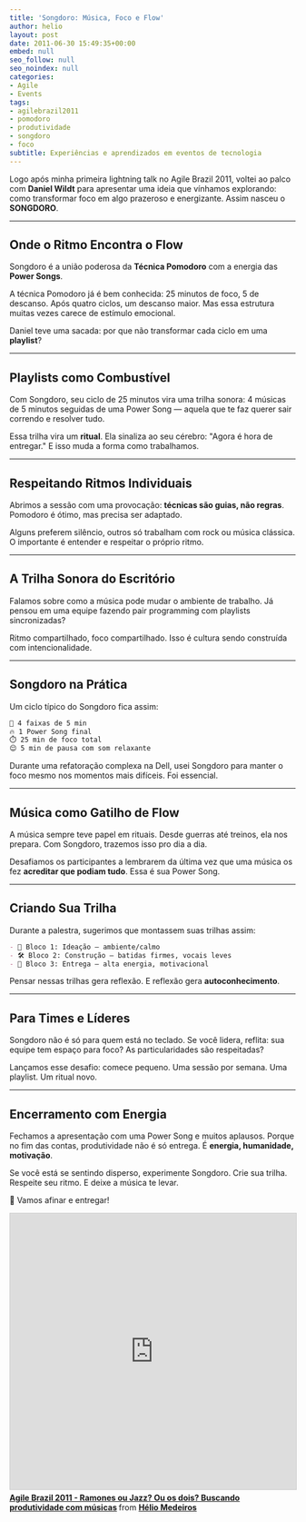 ```yaml
---
title: 'Songdoro: Música, Foco e Flow'
author: helio
layout: post
date: 2011-06-30 15:49:35+00:00
embed: null
seo_follow: null
seo_noindex: null
categories:
- Agile
- Events
tags:
- agilebrazil2011
- pomodoro
- produtividade
- songdoro
- foco
subtitle: Experiências e aprendizados em eventos de tecnologia
---
```


Logo após minha primeira lightning talk no Agile Brazil 2011, voltei ao palco com **Daniel Wildt** para apresentar uma ideia que vínhamos explorando: como transformar foco em algo prazeroso e energizante. Assim nasceu o **SONGDORO**.

---

## Onde o Ritmo Encontra o Flow

Songdoro é a união poderosa da **Técnica Pomodoro** com a energia das **Power Songs**.

A técnica Pomodoro já é bem conhecida: 25 minutos de foco, 5 de descanso. Após quatro ciclos, um descanso maior. Mas essa estrutura muitas vezes carece de estímulo emocional.

Daniel teve uma sacada: por que não transformar cada ciclo em uma **playlist**?

---

## Playlists como Combustível

Com Songdoro, seu ciclo de 25 minutos vira uma trilha sonora: 4 músicas de 5 minutos seguidas de uma Power Song — aquela que te faz querer sair correndo e resolver tudo.

Essa trilha vira um **ritual**. Ela sinaliza ao seu cérebro: "Agora é hora de entregar." E isso muda a forma como trabalhamos.

---

## Respeitando Ritmos Individuais

Abrimos a sessão com uma provocação: **técnicas são guias, não regras**. Pomodoro é ótimo, mas precisa ser adaptado.

Alguns preferem silêncio, outros só trabalham com rock ou música clássica. O importante é entender e respeitar o próprio ritmo.

---

## A Trilha Sonora do Escritório

Falamos sobre como a música pode mudar o ambiente de trabalho. Já pensou em uma equipe fazendo pair programming com playlists sincronizadas?

Ritmo compartilhado, foco compartilhado. Isso é cultura sendo construída com intencionalidade.

---

## Songdoro na Prática

Um ciclo típico do Songdoro fica assim:

```bash
🎵 4 faixas de 5 min
🔥 1 Power Song final
⏱️ 25 min de foco total
😌 5 min de pausa com som relaxante
```

Durante uma refatoração complexa na Dell, usei Songdoro para manter o foco mesmo nos momentos mais difíceis. Foi essencial.

---

## Música como Gatilho de Flow

A música sempre teve papel em rituais. Desde guerras até treinos, ela nos prepara. Com Songdoro, trazemos isso pro dia a dia.

Desafiamos os participantes a lembrarem da última vez que uma música os fez **acreditar que podiam tudo**. Essa é sua Power Song.

---

## Criando Sua Trilha

Durante a palestra, sugerimos que montassem suas trilhas assim:

```markdown
- 🧠 Bloco 1: Ideação — ambiente/calmo
- 🛠️ Bloco 2: Construção — batidas firmes, vocais leves
- 🚀 Bloco 3: Entrega — alta energia, motivacional
```

Pensar nessas trilhas gera reflexão. E reflexão gera **autoconhecimento**.

---

## Para Times e Líderes

Songdoro não é só para quem está no teclado. Se você lidera, reflita: sua equipe tem espaço para foco? As particularidades são respeitadas?

Lançamos esse desafio: comece pequeno. Uma sessão por semana. Uma playlist. Um ritual novo.

---

## Encerramento com Energia

Fechamos a apresentação com uma Power Song e muitos aplausos. Porque no fim das contas, produtividade não é só entrega. É **energia, humanidade, motivação**.

Se você está se sentindo disperso, experimente Songdoro. Crie sua trilha. Respeite seu ritmo. E deixe a música te levar.

🎸 Vamos afinar e entregar!

<iframe src="https://www.slideshare.net/slideshow/embed_code/key/LA3sFOCyosO8oA?startSlide=1" width="597" height="486" frameborder="0" marginwidth="0" marginheight="0" scrolling="no" style="border:1px solid #CCC; border-width:1px; margin-bottom:5px;max-width: 100%;" allowfullscreen></iframe> <div style="margin-bottom:5px"><strong> <a href="https://pt.slideshare.net/slideshow/agile-brazil-2011-songdoro/8474164" title="Agile Brazil 2011 - Ramones ou Jazz? Ou os dois? Buscando produtividade com músicas" target="_blank">Agile Brazil 2011 - Ramones ou Jazz? Ou os dois? Buscando produtividade com músicas</a> </strong> from <strong> <a href="https://www.slideshare.net/heliomedeiros" target="_blank">Hélio Medeiros</a> </strong></div>
